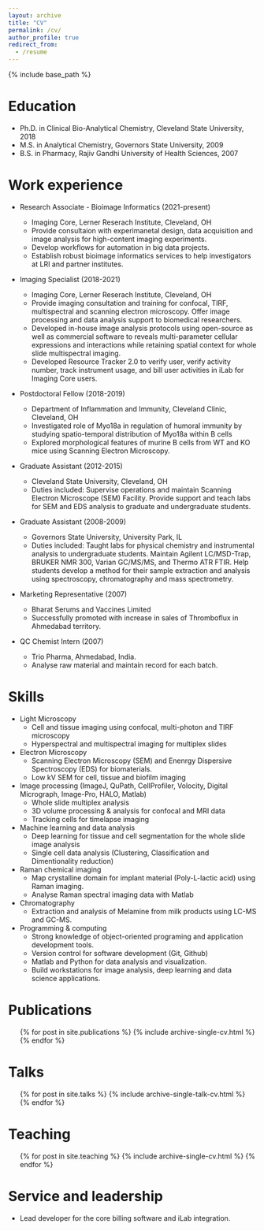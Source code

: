 ```yaml
---
layout: archive
title: "CV"
permalink: /cv/
author_profile: true
redirect_from:
  - /resume
---
```


{% include base_path %}

Education
======
* Ph.D. in Clinical Bio-Analytical Chemistry, Cleveland State University, 2018
* M.S. in Analytical Chemistry, Governors State University, 2009
* B.S. in Pharmacy, Rajiv Gandhi University of Health Sciences, 2007


Work experience
======
* Research Associate - Bioimage Informatics (2021-present)
  * Imaging Core, Lerner Reserach Institute, Cleveland, OH
  * Provide consultaion with experimanetal design, data acquisition and image analysis for high-content imaging experiments.
  * Develop workflows for automation in big data projects.
  * Establish robust bioimage informatics services to help investigators at LRI and partner institutes.

* Imaging Specialist (2018-2021)
  * Imaging Core, Lerner Reserach Institute, Cleveland, OH
  * Provide imaging consultation and training for confocal, TIRF, multispectral and scanning electron microscopy. Offer image processing and data analysis support to biomedical researchers.
  * Developed in-house image analysis protocols using open-source as well as commercial software to reveals multi-parameter cellular expressions and interactions while retaining spatial context for whole slide multispectral imaging.
  * Developed Resource Tracker 2.0 to verify user, verify activity number, track instrument usage, and bill user activities in iLab for Imaging Core users.

* Postdoctoral Fellow (2018-2019)
  * Department of Inflammation and Immunity, Cleveland Clinic, Cleveland, OH
  * Investigated role of Myo18a in regulation of humoral immunity by studying spatio-temporal distribution of Myo18a within B cells
  * Explored morphological features of murine B cells from WT and KO mice using Scanning Electron Microscopy.

* Graduate Assistant (2012-2015)
  * Cleveland State University, Cleveland, OH
  * Duties included: Supervise operations and maintain Scanning Electron Microscope (SEM) Facility. Provide support and teach labs for SEM and EDS analysis to graduate and undergraduate students.
  
* Graduate Assistant (2008-2009)
  * Governors State University, University Park, IL
  * Duties included: Taught labs for physical chemistry and instrumental analysis to undergraduate students. Maintain Agilent LC/MSD-Trap, BRUKER NMR 300, Varian GC/MS/MS, and Thermo ATR FTIR. Help students develop a method for their sample extraction and analysis using spectroscopy, chromatography and mass spectrometry.
  
* Marketing Representative (2007)
  * Bharat Serums and Vaccines Limited
  * Successfully promoted with increase in sales of Thromboflux in Ahmedabad territory.
  
* QC Chemist Intern (2007)
   * Trio Pharma, Ahmedabad, India.
   * Analyse raw material and maintain record for each batch.
  
Skills
======
* Light Microscopy
  * Cell and tissue imaging using confocal, multi-photon and TIRF microscopy
  * Hyperspectral and multispectral imaging for multiplex slides
* Electron Microscopy
  * Scanning Electron Microscopy (SEM) and Enenrgy Dispersive Spectroscopy (EDS) for biomaterials.
  * Low kV SEM for cell, tissue and biofilm imaging
* Image processing (ImageJ, QuPath, CellProfiler, Volocity, Digital Micrograph, Image-Pro, HALO, Matlab)
  * Whole slide multiplex analysis
  * 3D volume processing & analysis for confocal and MRI data
  * Tracking cells for timelapse imaging
* Machine learning and data analysis
  * Deep learning for tissue and cell segmentation for the whole slide image analysis
  * Single cell data analysis (Clustering, Classification and Dimentionality reduction)
* Raman chemical imaging
  * Map crystalline domain for implant material (Poly-L-lactic acid) using Raman imaging.
  * Analyse Raman spectral imaging data with Matlab
* Chromatography
  * Extraction and analysis of Melamine from milk products using LC-MS and GC-MS.
* Programming & computing
  * Strong knowledge of object-oriented programing and application development tools.
  * Version control for software development (Git, Github)
  * Matlab and Python for data analysis and visualization.
  * Build workstations for image analysis, deep learning and data science applications.

Publications
======
  <ul>{% for post in site.publications %}
    {% include archive-single-cv.html %}
  {% endfor %}</ul>
  
Talks
======
  <ul>{% for post in site.talks %}
    {% include archive-single-talk-cv.html %}
  {% endfor %}</ul>
  
Teaching
======
  <ul>{% for post in site.teaching %}
    {% include archive-single-cv.html %}
  {% endfor %}</ul>
  
Service and leadership
======
* Lead developer for the core billing software and iLab integration.
